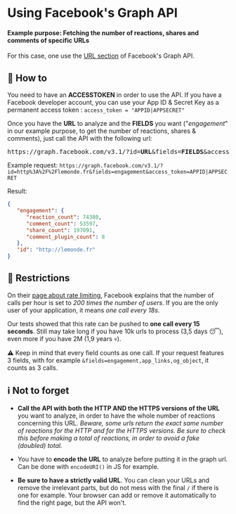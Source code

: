 # Using Facebook's Graph API

#### Example purpose: Fetching the number of reactions, shares and comments of specific URLs
For this case, one use the [URL section](https://developers.facebook.com/docs/graph-api/reference/v3.2/url "Graph API - URL") of Facebook's Graph API.

## :page_facing_up: How to

You need to have an **ACCESSTOKEN** in order to use the API. If you have a Facebook developer account, you can use your App ID & Secret Key as a permanent access token : `access_token = "APPID|APPSECRET"`

Once you have the **URL** to analyze and the **FIELDS** you want ("*engagement*" in our example purpose, to get the number of reactions, shares & comments), just call the API with the following url:

<pre>https://graph.facebook.com/v3.1/?id=<b>URL</b>&fields=<b>FIELDS</b>&access_token=<b>ACCESSTOKEN</b></pre>

Example request: 
```https://graph.facebook.com/v3.1/?id=http%3A%2F%2Flemonde.fr&fields=engagement&access_token=APPID|APPSECRET```

Result: 
```json
{
   "engagement": {
      "reaction_count": 74380,
      "comment_count": 53597,
      "share_count": 197091,
      "comment_plugin_count": 8
   },
   "id": "http://lemonde.fr"
}
```

## :no_entry_sign: Restrictions

On their [page about rate limiting](https://developers.facebook.com/docs/graph-api/advanced/rate-limiting/ "Graph API - Rate limiting"), Facebook explains that the number of calls per hour is set to *200 times the number of users*. 
If you are the only user of your application, it means *one call every 18s*.

Our tests showed that this rate can be pushed to **one call every 15 seconds**.
Still may take long if you have 10k urls to process (3,5 days :sleeping:), even more if you have 2M (1,9 years :skull:).

:warning: Keep in mind that every field counts as one call. If your request features 3 fields, with for example `&fields=engagement,app_links,og_object`, it counts as 3 calls.


## :information_source: Not to forget

* **Call the API with both the HTTP AND the HTTPS versions of the URL** you want to analyze, in order to have the whole number of reactions concerning this URL. *Beware, some urls return the exact same number of reactions for the HTTP and for the HTTPS versions. Be sure to check this before making a total of reactions, in order to avoid a fake (doubled) total.*

* You have to **encode the URL** to analyze before putting it in the graph url.
Can be done with `encodeURI()` in JS for example.

* **Be sure to have a strictly valid URL**. You can clean your URLs and remove the irrelevant parts, but do not mess with the final `/` if there is one for example. Your browser can add or remove it automatically to find the right page, but the API won't. 
